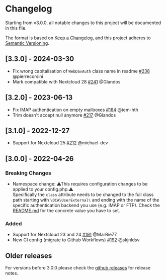 # Changelog
Starting from v3.0.0, all notable changes to this project will be documented in this file.

The format is based on [Keep a Changelog](https://keepachangelog.com/en/1.0.0/),
and this project adheres to [Semantic Versioning](https://semver.org/spec/v2.0.0.html).

## [3.3.0] - 2024-03-30
- Fix wrong capitalisation of `WebDavAuth` class name in readme
  [#238](https://github.com/nextcloud/user_external/pull/238) @pierrecorsini
- Mark compatible with Nextcloud 28
  [#241](https://github.com/nextcloud/user_external/pull/241) @Glandos

## [3.2.0] - 2023-06-13
- Fix IMAP authentication on empty mailboxes
  [#164](https://github.com/nextcloud/user_external/pull/164) @tem-hth
- Trim doesn't accept null anymore
  [#217](https://github.com/nextcloud/user_external/pull/217) @Glandos

## [3.1.0] - 2022-12-27
- Support for Nextcloud 25
  [#212](https://github.com/nextcloud/user_external/pull/212) @michael-dev

## [3.0.0] - 2022-04-26
### Breaking Changes
- Namespace change: ⚠This requires configuration changes to be applied to your config.php.⚠\
  Specifically the `class` attribute needs to be changed to the full class path starting with `\OCA\UserExternal\` and ending with the name of the specific authentication backend you use (e.g. IMAP or FTP). Check the [README.md](https://github.com/nextcloud/user_external#readme) for the concrete value you have to set.

### Added
- Support for Nextcloud 23 and 24
  [#191](https://github.com/nextcloud/user_external/pull/191) @MarBie77
- New CI config (migrate to Github Workflows)
  [#192](https://github.com/nextcloud/user_external/pull/192) @skjnldsv

## Older releases
For versions before 3.0.0 please check the [github releases](https://github.com/nextcloud/user_external/releases) for release notes.
